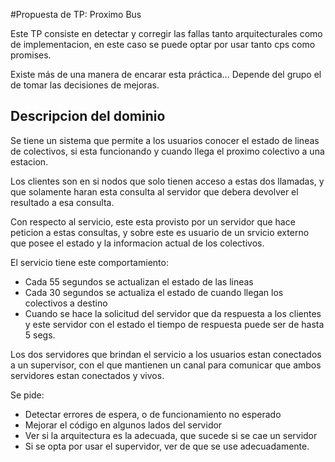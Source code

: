 #Propuesta de TP: Proximo Bus

Este TP consiste en detectar y corregir las fallas tanto arquitecturales como de implementacion, en este caso se puede optar por usar tanto cps como promises.

Existe más de una manera de encarar esta práctica... Depende del grupo el de tomar las decisiones de mejoras.


## Descripcion del dominio

Se tiene un sistema que permite a los usuarios conocer el estado de lineas de colectivos, si esta funcionando y cuando llega el proximo colectivo a una estacion.

Los clientes son en si nodos que solo tienen acceso a estas dos llamadas, y que solamente haran esta consulta al servidor que debera devolver el resultado a esa consulta.

Con respecto al servicio, este esta provisto por un servidor que hace peticion a estas consultas, y sobre este es usuario de un srvicio externo que posee el estado y la informacion actual de los colectivos.

El servicio tiene este comportamiento:

- Cada 55 segundos se actualizan el estado de las lineas
- Cada 30 segundos se actualiza el estado de cuando llegan los colectivos a destino
- Cuando se hace la solicitud del servidor que da respuesta a los clientes y este servidor con el estado el tiempo de respuesta puede ser de hasta 5 segs.


Los dos servidores que brindan el servicio a los usuarios estan conectados a un supervisor, con el que mantienen un canal para comunicar que ambos servidores estan conectados y vivos.


Se pide:

- Detectar errores de espera, o de funcionamiento no esperado
- Mejorar el código en algunos lados del servidor
- Ver si la arquitectura es la adecuada, que sucede si se cae un servidor
- Si se opta por usar el supervidor, ver de que se use adecuadamente.